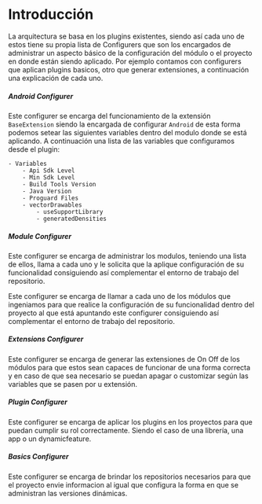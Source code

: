 # Introducción

La arquitectura se basa en los plugins existentes, siendo así cada uno de estos tiene su propia lista de Configurers que
son los encargados de administrar un aspecto básico de la configuración del módulo o el proyecto en donde están siendo
aplicado. Por ejemplo contamos con configurers que aplican plugins basicos, otro que generar extensiones, a continuación
una explicación de cada uno.

##### Android Configurer
Este configurer se encarga del funcionamiento de la extensión `BaseExtension` siendo la encargada de configurar `Android`
de esta forma podemos setear las siguientes variables dentro del modulo donde se está aplicando. A continuación una lista
de las variables que configuramos desde el plugin:

    - Variables
        - Api Sdk Level
        - Min Sdk Level
        - Build Tools Version
        - Java Version
        - Proguard Files
        - vectorDrawables
            - useSupportLibrary
            - generatedDensities


##### Module Configurer
Este configurer se encarga de administrar los modulos, teniendo una lista de ellos, llama a cada uno y le solicita que 
la aplique configuración de su funcionalidad consiguiendo así complementar el entorno de trabajo del repositorio. 

Este configurer se encarga de llamar a cada uno de los módulos que ingeniamos para que realice la configuración de su 
funcionalidad dentro del proyecto al que está apuntando este configurer consiguiendo así complementar el entorno de
trabajo del repositorio.

##### Extensions Configurer
Este configurer se encarga de generar las extensiones de On Off de los módulos para que estos sean capaces de funcionar 
de una forma correcta y en caso de que sea necesario se puedan apagar o customizar según las variables que se pasen por
u extensión.

##### Plugin Configurer
Este configurer se encarga de aplicar los plugins en los proyectos para que puedan cumplir su rol correctamente. 
Siendo el caso de una librería, una app o un dynamicfeature.

##### Basics Configurer
Este configurer se encarga de brindar los repositorios necesarios para que el proyecto envie informacion al igual que
configura la forma en que se administran las versiones dinámicas.